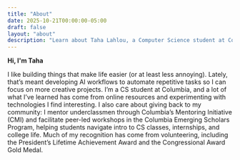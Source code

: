 ```yaml
---
title: "About"
date: 2025-10-21T00:00:00-05:00
draft: false
layout: "about"
description: "Learn about Taha Lahlou, a Computer Science student at Columbia University."
---
```


**Hi, I'm Taha**

I like building things that make life easier (or at least less annoying). Lately, that’s meant developing AI workflows to automate repetitive tasks so I can focus on more creative projects. I’m a CS student at Columbia, and a lot of what I’ve learned has come from online resources and experimenting with technologies I find interesting. I also care about giving back to my community: I mentor underclassmen through Columbia’s Mentoring Initiative (CMI) and facilitate peer-led workshops in the Columbia Emerging Scholars Program, helping students navigate intro to CS classes, internships, and college life. Much of my recognition has come from volunteering, including the President’s Lifetime Achievement Award and the Congressional Award Gold Medal.